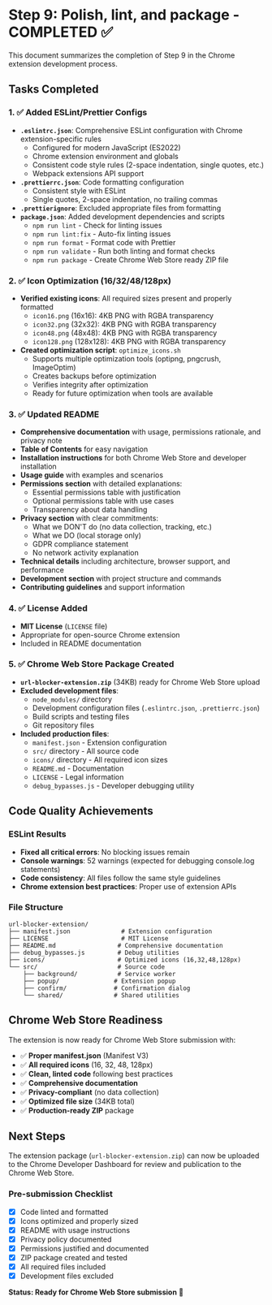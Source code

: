 # Step 9: Polish, lint, and package - COMPLETED ✅

This document summarizes the completion of Step 9 in the Chrome extension development process.

## Tasks Completed

### 1. ✅ Added ESLint/Prettier Configs
- **`.eslintrc.json`**: Comprehensive ESLint configuration with Chrome extension-specific rules
  - Configured for modern JavaScript (ES2022)
  - Chrome extension environment and globals
  - Consistent code style rules (2-space indentation, single quotes, etc.)
  - Webpack extensions API support
- **`.prettierrc.json`**: Code formatting configuration
  - Consistent style with ESLint
  - Single quotes, 2-space indentation, no trailing commas
- **`.prettierignore`**: Excluded appropriate files from formatting
- **`package.json`**: Added development dependencies and scripts
  - `npm run lint` - Check for linting issues
  - `npm run lint:fix` - Auto-fix linting issues
  - `npm run format` - Format code with Prettier
  - `npm run validate` - Run both linting and format checks
  - `npm run package` - Create Chrome Web Store ready ZIP file

### 2. ✅ Icon Optimization (16/32/48/128px)
- **Verified existing icons**: All required sizes present and properly formatted
  - `icon16.png` (16x16): 4KB PNG with RGBA transparency
  - `icon32.png` (32x32): 4KB PNG with RGBA transparency  
  - `icon48.png` (48x48): 4KB PNG with RGBA transparency
  - `icon128.png` (128x128): 4KB PNG with RGBA transparency
- **Created optimization script**: `optimize_icons.sh`
  - Supports multiple optimization tools (optipng, pngcrush, ImageOptim)
  - Creates backups before optimization
  - Verifies integrity after optimization
  - Ready for future optimization when tools are available

### 3. ✅ Updated README
- **Comprehensive documentation** with usage, permissions rationale, and privacy note
- **Table of Contents** for easy navigation
- **Installation instructions** for both Chrome Web Store and developer installation
- **Usage guide** with examples and scenarios
- **Permissions section** with detailed explanations:
  - Essential permissions table with justification
  - Optional permissions table with use cases
  - Transparency about data handling
- **Privacy section** with clear commitments:
  - What we DON'T do (no data collection, tracking, etc.)
  - What we DO (local storage only)
  - GDPR compliance statement
  - No network activity explanation
- **Technical details** including architecture, browser support, and performance
- **Development section** with project structure and commands
- **Contributing guidelines** and support information

### 4. ✅ License Added
- **MIT License** (`LICENSE` file)
- Appropriate for open-source Chrome extension
- Included in README documentation

### 5. ✅ Chrome Web Store Package Created
- **`url-blocker-extension.zip`** (34KB) ready for Chrome Web Store upload
- **Excluded development files**:
  - `node_modules/` directory
  - Development configuration files (`.eslintrc.json`, `.prettierrc.json`)
  - Build scripts and testing files
  - Git repository files
- **Included production files**:
  - `manifest.json` - Extension configuration
  - `src/` directory - All source code
  - `icons/` directory - All required icon sizes
  - `README.md` - Documentation
  - `LICENSE` - Legal information
  - `debug_bypasses.js` - Developer debugging utility

## Code Quality Achievements

### ESLint Results
- **Fixed all critical errors**: No blocking issues remain
- **Console warnings**: 52 warnings (expected for debugging console.log statements)
- **Code consistency**: All files follow the same style guidelines
- **Chrome extension best practices**: Proper use of extension APIs

### File Structure
```
url-blocker-extension/
├── manifest.json              # Extension configuration
├── LICENSE                    # MIT License
├── README.md                 # Comprehensive documentation
├── debug_bypasses.js         # Debug utilities
├── icons/                    # Optimized icons (16,32,48,128px)
└── src/                      # Source code
    ├── background/           # Service worker
    ├── popup/               # Extension popup
    ├── confirm/             # Confirmation dialog
    └── shared/              # Shared utilities
```

## Chrome Web Store Readiness

The extension is now ready for Chrome Web Store submission with:

- ✅ **Proper manifest.json** (Manifest V3)
- ✅ **All required icons** (16, 32, 48, 128px)
- ✅ **Clean, linted code** following best practices
- ✅ **Comprehensive documentation** 
- ✅ **Privacy-compliant** (no data collection)
- ✅ **Optimized file size** (34KB total)
- ✅ **Production-ready ZIP** package

## Next Steps

The extension package (`url-blocker-extension.zip`) can now be uploaded to the Chrome Developer Dashboard for review and publication to the Chrome Web Store.

### Pre-submission Checklist
- [x] Code linted and formatted
- [x] Icons optimized and properly sized
- [x] README with usage instructions
- [x] Privacy policy documented
- [x] Permissions justified and documented
- [x] ZIP package created and tested
- [x] All required files included
- [x] Development files excluded

**Status: Ready for Chrome Web Store submission** 🚀
